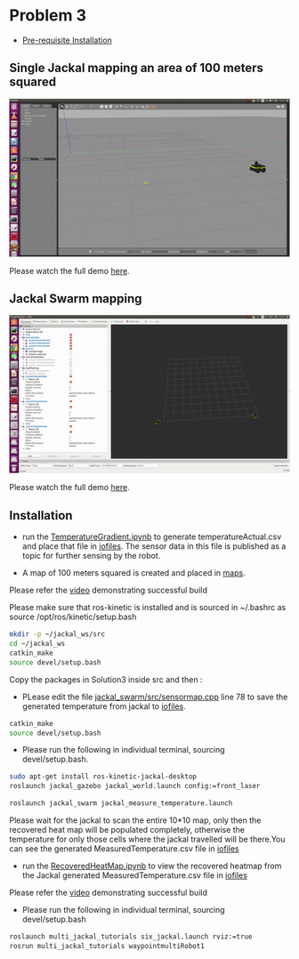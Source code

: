 # Problem 3
 
* [Pre-requisite Installation](#installation)

## Single Jackal mapping an area of 100 meters squared

![Demo](demo3_1.gif)

Please watch the full demo [here](https://youtu.be/LJV_LT58Zkw).

## Jackal Swarm mapping

![Demo](demo3_2.gif)

Please watch the full demo [here](https://youtu.be/N3_2EN2Z1rM).

## <a name="installation"/>Installation

- run the [TemperatureGradient.ipynb](TemperatureGradient.ipynb) to generate temperatureActual.csv and place that file in [iofiles](jackal_swarm/iofiles). The sensor data in this file is published as a topic for further sensing by the robot.

- A map of 100 meters squared is created and placed in [maps](jackal_swarm/maps). 

Please refer the [video](https://youtu.be/1VrOWcbaLtk) demonstrating successful build

Please make sure that ros-kinetic is installed and is sourced in ~/.bashrc as source /opt/ros/kinetic/setup.bash


```bash
mkdir -p ~/jackal_ws/src
cd ~/jackal_ws
catkin_make
source devel/setup.bash
```

Copy the packages in Solution3 inside src and then :

- PLease edit the file [jackal_swarm/src/sensormap.cpp](jackal_swarm/src/sensormap.cpp) line 78 to save the generated temperature from jackal to [iofiles](jackal_swarm/iofiles).

```bash
catkin_make
source devel/setup.bash
```

- Please run the following in individual terminal, sourcing devel/setup.bash.

```bash
sudo apt-get install ros-kinetic-jackal-desktop 
roslaunch jackal_gazebo jackal_world.launch config:=front_laser

```
```bash
roslaunch jackal_swarm jackal_measure_temperature.launch

```

Please wait for the jackal to scan the entire 10*10 map, only then the recovered heat map will be populated completely, otherwise the temperature for only those cells where the jackal travelled will be there.You can see the generated MeasuredTemperature.csv file in [iofiles](jackal_swarm/iofiles)

- run the [RecoveredHeatMap.ipynb](RecoveredHeatMap.ipynb) to view the recovered heatmap from the Jackal generated MeasuredTemperature.csv file in [iofiles](jackal_swarm/iofiles)

Please refer the [video](https://youtu.be/a0N091pNz5k) demonstrating successful build

- Please run the following in individual terminal, sourcing devel/setup.bash
```bash
roslaunch multi_jackal_tutorials six_jackal.launch rviz:=true
rosrun multi_jackal_tutorials waypointmultiRobot1

```


